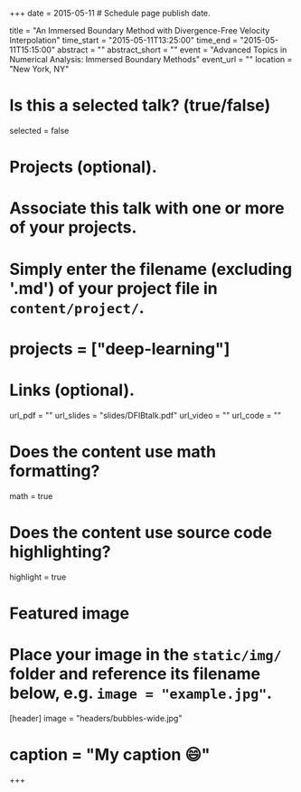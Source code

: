 +++
date = 2015-05-11  # Schedule page publish date.

title = "An Immersed Boundary Method with Divergence-Free Velocity Interpolation"
time_start = "2015-05-11T13:25:00"
time_end = "2015-05-11T15:15:00"
abstract = ""
abstract_short = ""
event = "Advanced Topics in Numerical Analysis: Immersed Boundary Methods"
event_url = ""
location = "New York, NY"

# Is this a selected talk? (true/false)
selected = false

# Projects (optional).
#   Associate this talk with one or more of your projects.
#   Simply enter the filename (excluding '.md') of your project file in `content/project/`.
# projects = ["deep-learning"]

# Links (optional).
url_pdf = ""
url_slides = "slides/DFIBtalk.pdf"
url_video = ""
url_code = ""

# Does the content use math formatting?
math = true

# Does the content use source code highlighting?
highlight = true

# Featured image
# Place your image in the `static/img/` folder and reference its filename below, e.g. `image = "example.jpg"`.
[header]
image = "headers/bubbles-wide.jpg"
# caption = "My caption :smile:"

+++


